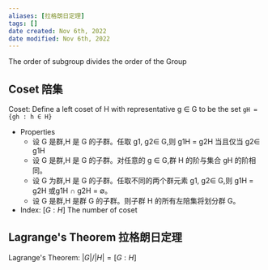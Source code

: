 ```yaml
---
aliases: [拉格朗日定理]
tags: []
date created: Nov 6th, 2022
date modified: Nov 6th, 2022
---
```

The order of subgroup divides the order of the Group

## Coset 陪集
Coset: Define a left coset of H with representative g ∈ G to be the set `gH = {gh : h ∈ H}`
- Properties
	- 设 G 是群,H 是 G 的子群。任取 g1, g2∈ G,则 g1H = g2H 当且仅当 g2∈ g1H
	- 设 G 是群,H 是 G 的子群。对任意的 g ∈ G,群 H 的阶与集合 gH 的阶相同。
	- 设 G 为群,H 是 G 的子群。任取不同的两个群元素 g1, g2∈ G,则 g1H = g2H 或g1H ∩ g2H = ∅。
	- 设 G 是群,H 是群 G 的子群。则子群 H 的所有左陪集将划分群 G。
- Index: $[G:H]$ The number of coset


## Lagrange's Theorem 拉格朗日定理
Lagrange's Theorem: $|G|/|H| = [G : H]$
